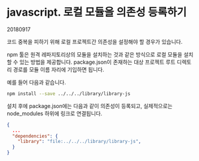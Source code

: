 # javascript. 로컬 모듈을 의존성 등록하기

20180917

코드 중복을 피하기 위해 로컬 프로젝트간 의존성을 설정해야 할 경우가 있습니다.

npm 툴은 원격 레파지토리상의 모듈을 설치하는 것과 같은 방식으로 로컬 모듈을 설치할 수 있는 방법을 제공합니다. package.json이 존재하는 대상 프로젝트 루트 디렉토리 경로를 모듈 이름 자리에 기입하면 됩니다.

예를 들어 다음과 같습니다.



```bash
npm install --save ../../../library/library-js
```



설치 후에 package.json에는 다음과 같이 의존성이 등록되고, 실제적으로는 node_modules 하위에 링크로 연결됩니다.

```json
{
  ...
  "dependencies": {
    "library": "file:../../../library/library-js",
  }
}
```



